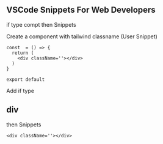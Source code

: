 ## VSCode Snippets For Web Developers

if type 
compt
then Snippets 


Create a component with tailwind classname (User Snippet)

```
const  = () => {
  return (
    <div className=''></div>
  )
}

export default
```

Add
if type 
## div
then Snippets 

```
<div className=''></div>

```